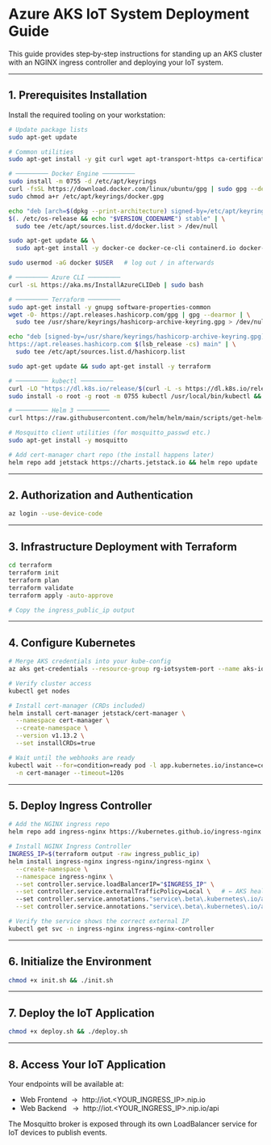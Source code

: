 # Azure AKS IoT System Deployment Guide

This guide provides step‑by‑step instructions for standing up an AKS cluster with an NGINX ingress controller and deploying your IoT system.

---
## 1. Prerequisites Installation
Install the required tooling on your workstation:
```bash
# Update package lists
sudo apt-get update

# Common utilities
sudo apt-get install -y git curl wget apt-transport-https ca-certificates gnupg lsb-release unzip

# ───────── Docker Engine ─────────
sudo install -m 0755 -d /etc/apt/keyrings
curl -fsSL https://download.docker.com/linux/ubuntu/gpg | sudo gpg --dearmor -o /etc/apt/keyrings/docker.gpg
sudo chmod a+r /etc/apt/keyrings/docker.gpg

echo "deb [arch=$(dpkg --print-architecture) signed-by=/etc/apt/keyrings/docker.gpg] https://download.docker.com/linux/ubuntu \
$(. /etc/os-release && echo "$VERSION_CODENAME") stable" | \
  sudo tee /etc/apt/sources.list.d/docker.list > /dev/null

sudo apt-get update && \
  sudo apt-get install -y docker-ce docker-ce-cli containerd.io docker-buildx-plugin docker-compose-plugin

sudo usermod -aG docker $USER   # log out / in afterwards

# ───────── Azure CLI ─────────
curl -sL https://aka.ms/InstallAzureCLIDeb | sudo bash

# ───────── Terraform ─────────
sudo apt-get install -y gnupg software-properties-common
wget -O- https://apt.releases.hashicorp.com/gpg | gpg --dearmor | \
  sudo tee /usr/share/keyrings/hashicorp-archive-keyring.gpg > /dev/null

echo "deb [signed-by=/usr/share/keyrings/hashicorp-archive-keyring.gpg] \
https://apt.releases.hashicorp.com $(lsb_release -cs) main" | \
  sudo tee /etc/apt/sources.list.d/hashicorp.list

sudo apt-get update && sudo apt-get install -y terraform

# ───────── kubectl ─────────
curl -LO "https://dl.k8s.io/release/$(curl -L -s https://dl.k8s.io/release/stable.txt)/bin/linux/amd64/kubectl"
sudo install -o root -g root -m 0755 kubectl /usr/local/bin/kubectl && rm kubectl

# ───────── Helm 3 ─────────
curl https://raw.githubusercontent.com/helm/helm/main/scripts/get-helm-3 | bash

# Mosquitto client utilities (for mosquitto_passwd etc.)
sudo apt-get install -y mosquitto

# Add cert‑manager chart repo (the install happens later)
helm repo add jetstack https://charts.jetstack.io && helm repo update
```

---
## 2. Authorization and Authentication
```bash
az login --use-device-code
```

---
## 3. Infrastructure Deployment with Terraform
```bash
cd terraform
terraform init
terraform plan
terraform validate
terraform apply -auto-approve

# Copy the ingress_public_ip output
```

---
## 4. Configure Kubernetes
```bash
# Merge AKS credentials into your kube‑config
az aks get-credentials --resource-group rg-iotsystem-port --name aks-iotsystem-cluster

# Verify cluster access
kubectl get nodes

# Install cert‑manager (CRDs included)
helm install cert-manager jetstack/cert-manager \
  --namespace cert-manager \
  --create-namespace \
  --version v1.13.2 \
  --set installCRDs=true

# Wait until the webhooks are ready
kubectl wait --for=condition=ready pod -l app.kubernetes.io/instance=cert-manager \
  -n cert-manager --timeout=120s
```

---
## 5. Deploy Ingress Controller
```bash
# Add the NGINX ingress repo
helm repo add ingress-nginx https://kubernetes.github.io/ingress-nginx && helm repo update

# Install NGINX Ingress Controller
INGRESS_IP=$(terraform output -raw ingress_public_ip)
helm install ingress-nginx ingress-nginx/ingress-nginx \
  --create-namespace \
  --namespace ingress-nginx \
  --set controller.service.loadBalancerIP="$INGRESS_IP" \
  --set controller.service.externalTrafficPolicy=Local \   # ← AKS health‑probe fix
  --set controller.service.annotations."service\.beta\.kubernetes\.io/azure-load-balancer-health-probe-request-path"=/healthz \
  --set controller.service.annotations."service\.beta\.kubernetes\.io/azure-load-balancer-resource-group"=rg-iotsystem-port

# Verify the service shows the correct external IP
kubectl get svc -n ingress-nginx ingress-nginx-controller
```

---
## 6. Initialize the Environment
```bash
chmod +x init.sh && ./init.sh
```

---
## 7. Deploy the IoT Application
```bash
chmod +x deploy.sh && ./deploy.sh
```

---
## 8. Access Your IoT Application
Your endpoints will be available at:
* Web Frontend  →  http://iot.<YOUR_INGRESS_IP>.nip.io
* Web Backend   →  http://iot.<YOUR_INGRESS_IP>.nip.io/api

The Mosquitto broker is exposed through its own LoadBalancer service for IoT devices to publish events.

